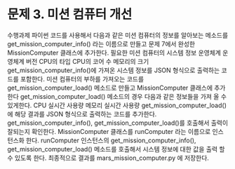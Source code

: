 # 문제 3. 미션 컴퓨터 개선
수행과제
파이썬 코드를 사용해서 다음과 같은 미션 컴퓨터의 정보를 알아보는 메소드를 get_mission_computer_info() 라는 이름으로 만들고 문제 7에서 완성한 MissionComputer 클래스에 추가한다.
필요한 미션 컴퓨터의 시스템 정보
운영체계
운영체계 버전
CPU의 타입
CPU의 코어 수
메모리의 크기
get_mission_computer_info()에 가져온 시스템 정보를 JSON 형식으로 출력하는 코드를 포함한다.
미션 컴퓨터의 부하를 가져오는 코드를 get_mission_computer_load() 메소드로 만들고 MissionComputer 클래스에 추가한다
get_mission_computer_load() 메소드의 경우 다음과 같은 정보들을 가져 올 수 있게한다.
CPU 실시간 사용량
메모리 실시간 사용량
get_mission_computer_load()에 해당 결과를 JSON 형식으로 출력하는 코드를 추가한다.
get_mission_computer_info(), get_mission_computer_load()를 호출해서 출력이 잘되는지 확인한다.
MissionComputer 클래스를 runComputer 라는 이름으로 인스턴스화 한다.
runComputer 인스턴스의 get_mission_computer_info(), get_mission_computer_load() 메소드를 호출해서 시스템 정보에 대한 값을 출력 할 수 있도록 한다.
최종적으로 결과를 mars_mission_computer.py 에 저장한다.